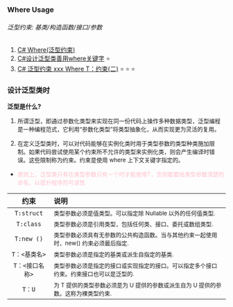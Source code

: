 ### Where Usage

###### 泛型约束: 基类/构造函数/接口/参数

1. [C# Where(泛型约束)](https://blog.csdn.net/qq_40302951/article/details/123308000)
2. [C#设计泛型类善用where关键字](https://cylycgs.blog.csdn.net/article/details/103095450?spm=1001.2101.3001.6650.17&utm_medium=distribute.pc_relevant.none-task-blog-2%7Edefault%7EBlogCommendFromBaidu%7ERate-17-103095450-blog-123308000.pc_relevant_3mothn_strategy_and_data_recovery&depth_1-utm_source=distribute.pc_relevant.none-task-blog-2%7Edefault%7EBlogCommendFromBaidu%7ERate-17-103095450-blog-123308000.pc_relevant_3mothn_strategy_and_data_recovery&utm_relevant_index=20) <font size=2> :star: </font>
3. [C# 泛型约束 xxx Where T：约束(二)](https://blog.csdn.net/WuLex/article/details/126801258?spm=1001.2101.3001.6661.1&utm_medium=distribute.pc_relevant_t0.none-task-blog-2%7Edefault%7ECTRLIST%7ERate-1-126801258-blog-103095450.pc_relevant_3mothn_strategy_and_data_recovery&depth_1-utm_source=distribute.pc_relevant_t0.none-task-blog-2%7Edefault%7ECTRLIST%7ERate-1-126801258-blog-103095450.pc_relevant_3mothn_strategy_and_data_recovery&utm_relevant_index=1) <font size=2> :star: :star: :star: </font>

### 设计泛型类时

**泛型是什么?**

1. <font size=2> 所谓泛型，即通过参数化类型来实现在同一份代码上操作多种数据类型，泛型编程是一种编程范式，它利用“参数化类型”将类型抽象化，从而实现更为灵活的复用。 </font>

2. <font size=2> 在定义泛型类时，可以对代码能够在实例化类时用于类型参数的类型种类施加限制。如果代码尝试使用某个约束所不允许的类型来实例化类，则会产生编译时错误。这些限制称为约束。约束是使用 where 上下文关键字指定的。</font>

- <font color=Pink size=2> 原则上，泛型类只有在类型参数只有一个时才能使用T，否则都要给类型参数清楚的命名，以提升程序的可读性 </font>

|       约束      | 说明                                                                                                |
|:---------------:|:---------------------------------------------------------------------------------------------------|
|    `T:struct`   | <font size=2>类型参数必须是值类型。可以指定除 Nullable 以外的任何值类型.</font>                        |
|    `T:class`    | <font size=2>类型参数必须是引用类型，包括任何类、接口、委托或数组类型.</font>                           |
|    `T:new ()`   | <font size=2>类型参数必须具有无参数的公共构造函数。当与其他约束一起使用时，new() 约束必须最后指定.</font> |
|  `T：<基类名>`  | <font size=2>类型参数必须是指定的基类或派生自指定的基类.</font>                                         |
| `T：<接口名称>` | <font size=2>类型参数必须是指定的接口或实现指定的接口。可以指定多个接口约束。约束接口也可以是泛型的.</font> |
|      `T：U`     | <font size=2>为 T 提供的类型参数必须是为 U 提供的参数或派生自为 U 提供的参数。这称为裸类型约束.</font>    |
